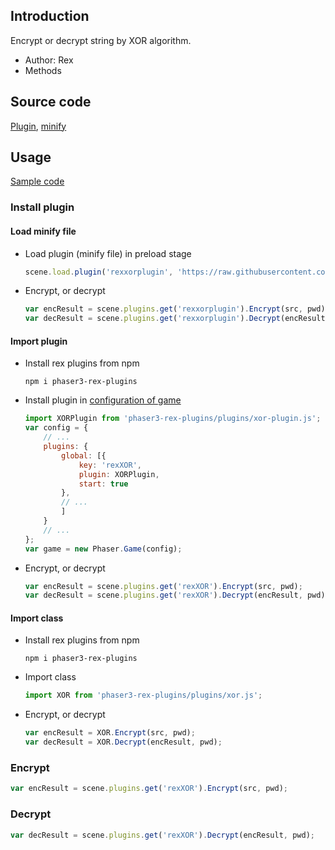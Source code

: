 ## Introduction

Encrypt or decrypt string by XOR algorithm.

- Author: Rex
- Methods

## Source code

[Plugin](https://github.com/rexrainbow/phaser3-rex-notes/blob/master/plugins/xor-plugin.js), [minify](https://github.com/rexrainbow/phaser3-rex-notes/blob/master/dist/rexxorplugin.min.js)

## Usage

[Sample code](https://github.com/rexrainbow/phaser3-rex-notes/tree/master/examples/xor)

### Install plugin

#### Load minify file

- Load plugin (minify file) in preload stage
    ```javascript
    scene.load.plugin('rexxorplugin', 'https://raw.githubusercontent.com/rexrainbow/phaser3-rex-notes/master/dist/rexxorplugin.min.js', true);
    ```
- Encrypt, or decrypt
    ```javascript
    var encResult = scene.plugins.get('rexxorplugin').Encrypt(src, pwd);
    var decResult = scene.plugins.get('rexxorplugin').Decrypt(encResult, pwd);
    ```

#### Import plugin

- Install rex plugins from npm
    ```
    npm i phaser3-rex-plugins
    ```
- Install plugin in [configuration of game](game.md#configuration)
    ```javascript
    import XORPlugin from 'phaser3-rex-plugins/plugins/xor-plugin.js';
    var config = {
        // ...
        plugins: {
            global: [{
                key: 'rexXOR',
                plugin: XORPlugin,
                start: true
            },
            // ...
            ]
        }
        // ...
    };
    var game = new Phaser.Game(config);
    ```
- Encrypt, or decrypt
    ```javascript
    var encResult = scene.plugins.get('rexXOR').Encrypt(src, pwd);
    var decResult = scene.plugins.get('rexXOR').Decrypt(encResult, pwd);
    ```

#### Import class

- Install rex plugins from npm
    ```
    npm i phaser3-rex-plugins
    ```
- Import class
    ```javascript
    import XOR from 'phaser3-rex-plugins/plugins/xor.js';
    ```
- Encrypt, or decrypt
    ```javascript
    var encResult = XOR.Encrypt(src, pwd);
    var decResult = XOR.Decrypt(encResult, pwd);
    ```

### Encrypt

```javascript
var encResult = scene.plugins.get('rexXOR').Encrypt(src, pwd);
```

### Decrypt

```javascript
var decResult = scene.plugins.get('rexXOR').Decrypt(encResult, pwd);
```